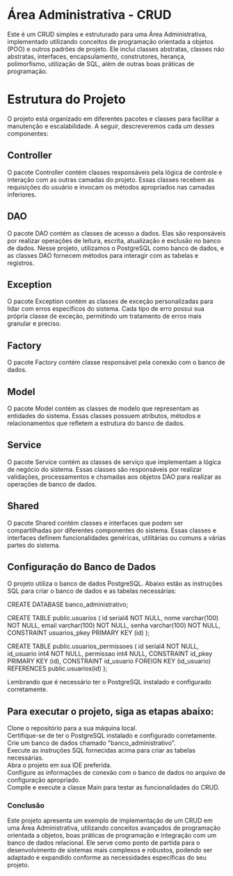 # Área Administrativa - CRUD
Este é um CRUD simples e estruturado para uma Área Administrativa, implementado utilizando conceitos de programação orientada a objetos (POO) e outros padrões de projeto. Ele inclui classes abstratas, classes não abstratas, interfaces, encapsulamento, construtores, herança, polimorfismo, utilização de SQL, além de outras boas práticas de programação.

# Estrutura do Projeto
O projeto está organizado em diferentes pacotes e classes para facilitar a manutenção e escalabilidade. A seguir, descreveremos cada um desses componentes:

## Controller
O pacote Controller contém classes responsáveis pela lógica de controle e interação com as outras camadas do projeto. Essas classes recebem as requisições do usuário e invocam os métodos apropriados nas camadas inferiores.

## DAO
O pacote DAO contém as classes de acesso a dados. Elas são responsáveis por realizar operações de leitura, escrita, atualização e exclusão no banco de dados. Nesse projeto, utilizamos o PostgreSQL como banco de dados, e as classes DAO fornecem métodos para interagir com as tabelas e registros.

## Exception
O pacote Exception contém as classes de exceção personalizadas para lidar com erros específicos do sistema. Cada tipo de erro possui sua própria classe de exceção, permitindo um tratamento de erros mais granular e preciso.

## Factory
O pacote Factory contém classe responsável pela conexão com o banco de dados.

## Model
O pacote Model contém as classes de modelo que representam as entidades do sistema. Essas classes possuem atributos, métodos e relacionamentos que refletem a estrutura do banco de dados.

## Service
O pacote Service contém as classes de serviço que implementam a lógica de negócio do sistema. Essas classes são responsáveis por realizar validações, processamentos e chamadas aos objetos DAO para realizar as operações de banco de dados.

## Shared
O pacote Shared contém classes e interfaces que podem ser compartilhadas por diferentes componentes do sistema. Essas classes e interfaces definem funcionalidades genéricas, utilitárias ou comuns a várias partes do sistema.

## Configuração do Banco de Dados
O projeto utiliza o banco de dados PostgreSQL. Abaixo estão as instruções SQL para criar o banco de dados e as tabelas necessárias:

CREATE DATABASE banco_administrativo;

CREATE TABLE public.usuarios (
	id serial4 NOT NULL,
	nome varchar(100) NOT NULL,
	email varchar(100) NOT NULL,
	senha varchar(100) NOT NULL,
	CONSTRAINT usuarios_pkey PRIMARY KEY (id)
);

CREATE TABLE public.usuarios_permissoes (
	id serial4 NOT NULL,
	id_usuario int4 NOT NULL,
	permissao int4 NULL,
	CONSTRAINT id_pkey PRIMARY KEY (id),
	CONSTRAINT id_usuario FOREIGN KEY (id_usuario) REFERENCES public.usuarios(id)
);

Lembrando que é necessário ter o PostgreSQL instalado e configurado corretamente.

## Para executar o projeto, siga as etapas abaixo:

Clone o repositório para a sua máquina local.</br>
Certifique-se de ter o PostgreSQL instalado e configurado corretamente.</br>
Crie um banco de dados chamado "banco_administrativo".</br>
Execute as instruções SQL fornecidas acima para criar as tabelas necessárias.</br>
Abra o projeto em sua IDE preferida.</br>
Configure as informações de conexão com o banco de dados no arquivo de configuração apropriado.</br>
Compile e execute a classe Main para testar as funcionalidades do CRUD.</br>
### Conclusão
Este projeto apresenta um exemplo de implementação de um CRUD em uma Área Administrativa, utilizando conceitos avançados de programação orientada a objetos, boas práticas de programação e integração com um banco de dados relacional. Ele serve como ponto de partida para o desenvolvimento de sistemas mais complexos e robustos, podendo ser adaptado e expandido conforme as necessidades específicas do seu projeto.
